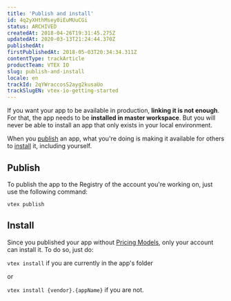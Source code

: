 ```yaml
---
title: 'Publish and install'
id: 4q2yXHthMsey0iEuMUuCGi
status: ARCHIVED
createdAt: 2018-04-26T19:31:45.275Z
updatedAt: 2020-03-13T21:24:44.370Z
publishedAt: 
firstPublishedAt: 2018-05-03T20:34:34.311Z
contentType: trackArticle
productTeam: VTEX IO
slug: publish-and-install
locale: en
trackId: 2qYWraccosS2ayg2kusaUo
trackSlugEN: vtex-io-getting-started
---
```


If you want your app to be available in production, __linking it is not enough__. For that, the app needs to be __installed in master workspace__. But you will never be able to install an app that only exists in your local environment.

When you [publish](/en/faq/what-does-publishing-an-app-mean) an app, what you're doing is making it available for others to [install](/en/faq/what-does-installing-an-app-mean) it, including yourself.

## Publish

To publish the app to the Registry of the account you're working on, just use the following command:

`vtex publish`

## Install

Since you published your app without [Pricing Models](/en/tutorial/app-pricing-options), only your account can install it. To do so, just do:

`vtex install` if you are currently in the app's folder

or

`vtex install {vendor}.{appName}` if you are not.
